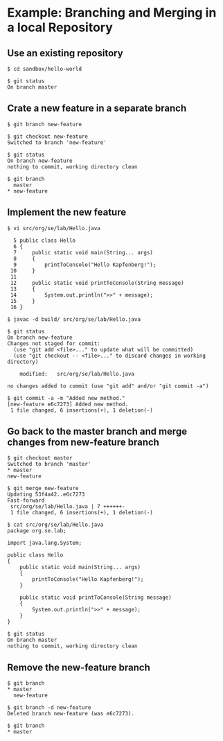 Example: Branching and Merging in a local Repository
===================================================


Use an existing repository
---------------------------

```
$ cd sandbox/hello-world
```

```
$ git status
On branch master
```

Crate a new feature in a separate branch
----------------------------------------

```
$ git branch new-feature

$ git checkout new-feature
Switched to branch 'new-feature'
```

```
$ git status
On branch new-feature
nothing to commit, working directory clean
```

```
$ git branch
  master
* new-feature
```

Implement the new feature
-------------------------

```
$ vi src/org/se/lab/Hello.java 

  5 public class Hello
  6 {
  7     public static void main(String... args)
  8     {
  9         printToConsole("Hello Kapfenberg!");
 10     }
 11 
 12     public static void printToConsole(String message)
 13     {
 14         System.out.println(">>" + message);
 15     }
 16 }
```

```
$ javac -d build/ src/org/se/lab/Hello.java 
```

```
$ git status
On branch new-feature
Changes not staged for commit:
  (use "git add <file>..." to update what will be committed)
  (use "git checkout -- <file>..." to discard changes in working directory)

	modified:   src/org/se/lab/Hello.java

no changes added to commit (use "git add" and/or "git commit -a")
```
```
$ git commit -a -m "Added new method."
[new-feature e6c7273] Added new method.
 1 file changed, 6 insertions(+), 1 deletion(-)
```

Go back to the master branch and merge changes from new-feature branch
----------------------------------------------------------------------

```
$ git checkout master
Switched to branch 'master'
* master
new-feature
```

```
$ git merge new-feature
Updating 53f4a42..e6c7273
Fast-forward
 src/org/se/lab/Hello.java | 7 ++++++-
 1 file changed, 6 insertions(+), 1 deletion(-)
```

```
$ cat src/org/se/lab/Hello.java 
package org.se.lab;

import java.lang.System;

public class Hello
{
    public static void main(String... args)
    {
        printToConsole("Hello Kapfenberg!");
    }

    public static void printToConsole(String message)
    {
        System.out.println(">>" + message);
    }
}
```

```
$ git status
On branch master
nothing to commit, working directory clean
```

Remove the new-feature branch
-----------------------------

```
$ git branch
* master
  new-feature
```

```
$ git branch -d new-feature
Deleted branch new-feature (was e6c7273).
```

```
$ git branch
* master
```
